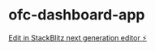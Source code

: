 # ofc-dashboard-app

[Edit in StackBlitz next generation editor ⚡️](https://stackblitz.com/~/github.com/marlonvanwyhe/ofc-dashboard-app)